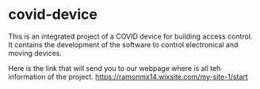 # covid-device
This is an integrated project of a COVID device for building access control. It contains the development of the software to control electronical and moving devices.

Here is the link that will send you to our webpage where is all teh information of the project.
https://ramonmx14.wixsite.com/my-site-1/start
